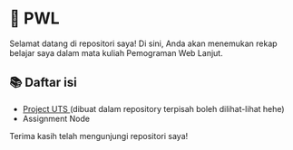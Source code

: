 # 🚀 PWL 

Selamat datang di repositori saya! Di sini, Anda akan menemukan rekap belajar saya dalam mata kuliah Pemograman Web Lanjut.

 ## 📚 Daftar isi
-  [Project UTS ](https://github.com/Elmosius/Project-UTS-PWL/edit/main/README.md)(dibuat dalam repository terpisah boleh dilihat-lihat hehe)
-  Assignment Node

Terima kasih telah mengunjungi repositori saya!
